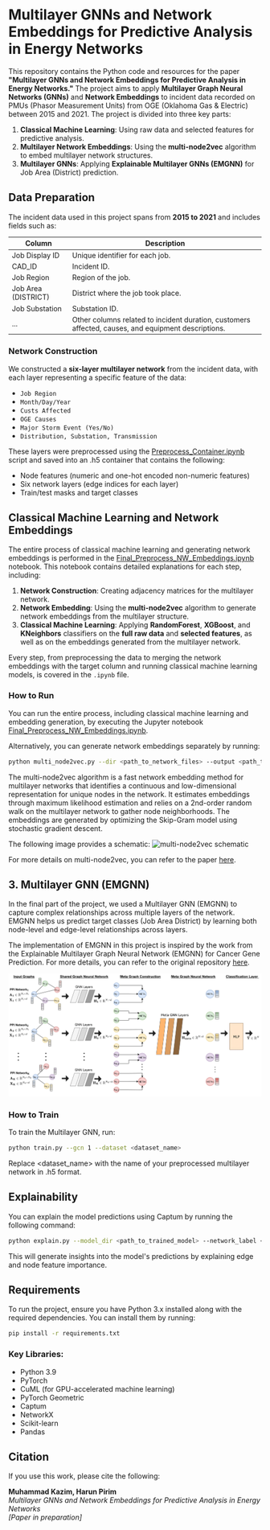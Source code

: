 # Multilayer GNNs and Network Embeddings for Predictive Analysis in Energy Networks

This repository contains the Python code and resources for the paper **"Multilayer GNNs and Network Embeddings for Predictive Analysis in Energy Networks."** The project aims to apply **Multilayer Graph Neural Networks (GNNs)** and **Network Embeddings** to incident data recorded on PMUs (Phasor Measurement Units) from OGE (Oklahoma Gas & Electric) between 2015 and 2021. The project is divided into three key parts:

1. **Classical Machine Learning**: Using raw data and selected features for predictive analysis.
2. **Multilayer Network Embeddings**: Using the **multi-node2vec** algorithm to embed multilayer network structures.
3. **Multilayer GNNs**: Applying **Explainable Multilayer GNNs (EMGNN)** for Job Area (District) prediction.

## Data Preparation

The incident data used in this project spans from **2015 to 2021** and includes fields such as:

| Column                       | Description                                              |
|-------------------------------|----------------------------------------------------------|
| Job Display ID                | Unique identifier for each job.                          |
| CAD_ID                        | Incident ID.                                             |
| Job Region                    | Region of the job.                                       |
| Job Area (DISTRICT)           | District where the job took place.                       |
| Job Substation                | Substation ID.                                           |
| ...                           | Other columns related to incident duration, customers affected, causes, and equipment descriptions. |

### Network Construction

We constructed a **six-layer multilayer network** from the incident data, with each layer representing a specific feature of the data:

- `Job Region`
- `Month/Day/Year`
- `Custs Affected`
- `OGE Causes`
- `Major Storm Event (Yes/No)`
- `Distribution, Substation, Transmission`

These layers were preprocessed using the [Preprocess_Container.ipynb](https://github.com/CEL-lab/Multilayer_Emdgs_GNN/blob/main/Codes/EMGNN/Preprocess_Container.ipynb) script and saved into an .h5 container that contains the following:
- Node features (numeric and one-hot encoded non-numeric features)
- Six network layers (edge indices for each layer)
- Train/test masks and target classes

## Classical Machine Learning and Network Embeddings

The entire process of classical machine learning and generating network embeddings is performed in the [Final_Preprocess_NW_Embeddings.ipynb](https://github.com/CEL-lab/Multilayer_Emdgs_GNN/blob/main/Codes/Final_Preprocess_NW_Embeddigns.ipynb) notebook. This notebook contains detailed explanations for each step, including:

1. **Network Construction**: Creating adjacency matrices for the multilayer network.
2. **Network Embedding**: Using the **multi-node2vec** algorithm to generate network embeddings from the multilayer structure.
3. **Classical Machine Learning**: Applying **RandomForest**, **XGBoost**, and **KNeighbors** classifiers on the **full raw data** and **selected features**, as well as on the embeddings generated from the multilayer network.

Every step, from preprocessing the data to merging the network embeddings with the target column and running classical machine learning models, is covered in the `.ipynb` file.

### How to Run

You can run the entire process, including classical machine learning and embedding generation, by executing the Jupyter notebook [Final_Preprocess_NW_Embeddings.ipynb](https://github.com/CEL-lab/Multilayer_Emdgs_GNN/blob/main/Codes/Final_Preprocess_NW_Embeddigns.ipynb).

Alternatively, you can generate network embeddings separately by running:

```bash
python multi_node2vec.py --dir <path_to_network_files> --output <path_to_save_embeddings> --d 100 --window_size 10
```

The multi-node2vec algorithm is a fast network embedding method for multilayer networks that identifies a continuous and low-dimensional representation for unique nodes in the network. It estimates embeddings through maximum likelihood estimation and relies on a 2nd-order random walk on the multilayer network to gather node neighborhoods. The embeddings are generated by optimizing the Skip-Gram model using stochastic gradient descent.

The following image provides a schematic:
![multi-node2vec schematic](https://github.com/jdwilson4/multi-node2vec/blob/master/mn2vec_toy.png)

For more details on multi-node2vec, you can refer to the paper [here](https://github.com/jdwilson4/multi-node2vec).

## 3. Multilayer GNN (EMGNN)
In the final part of the project, we used a Multilayer GNN (EMGNN) to capture complex relationships across multiple layers of the network. EMGNN helps us predict target classes (Job Area District) by learning both node-level and edge-level relationships across layers.

The implementation of EMGNN in this project is inspired by the work from the Explainable Multilayer Graph Neural Network (EMGNN) for Cancer Gene Prediction. For more details, you can refer to the original repository [here](https://github.com/zhanglab-aim/EMGNN). 
 

![EMGNN Architecture](https://github.com/zhanglab-aim/EMGNN/blob/main/Fig1-1.png)


### How to Train
To train the Multilayer GNN, run:
```bash
python train.py --gcn 1 --dataset <dataset_name>
```
Replace <dataset_name> with the name of your preprocessed multilayer network in .h5 format.

## Explainability
You can explain the model predictions using Captum by running the following command:
```bash
python explain.py --model_dir <path_to_trained_model> --network_label <target_layer>
```
This will generate insights into the model's predictions by explaining edge and node feature importance.

## Requirements
To run the project, ensure you have Python 3.x installed along with the required dependencies. You can install them by running:
```bash
pip install -r requirements.txt
```
### Key Libraries:
- Python 3.9
- PyTorch
- CuML (for GPU-accelerated machine learning)
- PyTorch Geometric
- Captum
- NetworkX
- Scikit-learn
- Pandas

## Citation

If you use this work, please cite the following:

**Muhammad Kazim, Harun Pirim**  
*Multilayer GNNs and Network Embeddings for Predictive Analysis in Energy Networks*  
*[Paper in preparation]*
